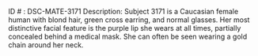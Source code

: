 ID # : DSC-MATE-3171
Description: Subject 3171 is a Caucasian female human with blond hair, green cross earring, and normal glasses. Her most distinctive facial feature is the purple lip she wears at all times, partially concealed behind a medical mask. She can often be seen wearing a gold chain around her neck.